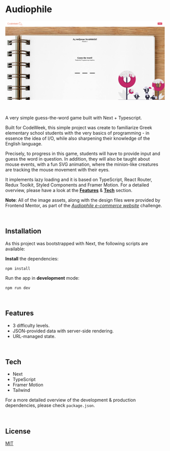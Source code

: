 # Audiophile

<div style="display: flex">
<img src='./public/example.png' height='250px' width='550px' alt='desktop viewport'/>
</div>

<br>
<br>

A very simple guess-the-word game built with Next + Typescript.

Built for CodeWeek, this simple project was create to familiarize Greek elementary school students with the very basics of programming - in essence the idea of I/O, while also sharpening their knowledge of the English language.

Precisely, to progress in this game, students will have to provide input and guess the word in question. In addition, they will also be taught about mouse events, with a fun SVG animation, where the minion-like creatures are tracking the mouse movement with their eyes.

It implements lazy loading and it is based on TypeScript, React Router, Redux Toolkit, Styled Components and Framer Motion. For a detailed overview, please have a look at the [**Features**](#features) & [**Tech**](#tech) section.

**Note**: All of the image assets, along with the design files were provided by Frontend Mentor, as part of the [_Audiophile e-commerce website_](https://www.frontendmentor.io/challenges/audiophile-ecommerce-website-C8cuSd_wx) challenge.

<br>

## Installation

As this project was bootstrapped with Next, the following scripts are available:

**Install** the dependencies:

```
npm install
```

Run the app in **development** mode:

```
npm run dev
```

<br>

## <a id='features'></a>Features

- 3 difficulty levels.
- JSON-provided data with server-side rendering.
- URL-managed state.

<br>

## <a id='tech'></a>Tech

- Next
- TypeScript
- Framer Motion
- Tailwind

For a more detailed overview of the development & production dependencies, please check `package.json`.

<br>

## License

[MIT](./LICENSE.md)
